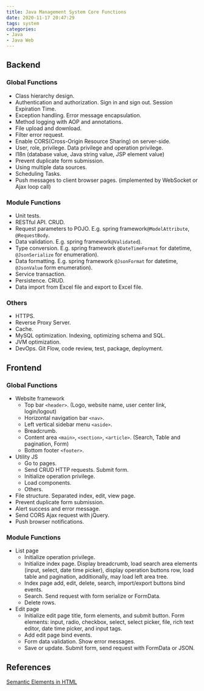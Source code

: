 ```yaml
---
title: Java Management System Core Functions
date: 2020-11-17 20:47:29
tags: system
categories: 
- Java
- Java Web
---
```


## Backend

### Global Functions

- Class hierarchy design.
- Authentication and authorization. Sign in and sign out. Session Expiration Time.
- Exception handling. Error message encapsulation.
- Method logging with AOP and annotations.
- File upload and download.
- Filter error request.
- Enable CORS(Cross-Origin Resource Sharing) on server-side.
- User, role, privilege. Data privilege and operation privilege.
- I18n (database value, Java string value, JSP element value)
- Prevent duplicate form submission.
-  Using multiple data sources.
-  Scheduling Tasks.
-  Push messages to client browser pages. (implemented by WebSocket or Ajax loop call)

### Module Functions

- Unit tests.
- RESTful API. CRUD.
- Request parameters to POJO. E.g. spring framework`@ModelAttribute`, `@RequestBody`.
- Data validation. E.g. spring framework`@Validated`).
- Type conversion. E.g. spring framework `@DateTimeFormat` for datetime, `@JsonSerialize` for enumeration).
- Data formatting. E.g. spring framework `@JsonFormat` for datetime, `@JsonValue` form enumeration).
- Service transaction.
- Persistence. CRUD.
- Data import from Excel file and export to Excel file.

### Others

- HTTPS. 
- Reverse Proxy Server.
- Cache.
- MySQL optimization. Indexing, optimizing schema and SQL.
- JVM optimization.
- DevOps. Git Flow, code review, test, package, deployment.

## Frontend

### Global Functions

- Website framework
  - Top bar `<header>`. (Logo, website name, user center link, login/logout)
  - Horizontal navigation bar `<nav>`.
  - Left vertical sidebar menu `<aside>`.
  - Breadcrumb.
  - Content area `<main>`, `<section>`, `<article>`. (Search, Table and pagination, Form)
  - Bottom footer `<footer>`.
- Utility JS
  - Go to pages.
  - Send CRUD HTTP requests. Submit form.
  - Initialize operation privilege.
  - Load components.
  - Others.
- File structure. Separated index, edit, view page.
- Prevent duplicate form submission.
- Alert success and error message.
- Send CORS Ajax request with jQuery.
- Push browser notifications.

### Module Functions

- List page
  - Initialize operation privilege.
  - Initialize index page. Display breadcrumb, load search area elements (input, select, date time picker), display operation buttons row, load table and pagination, additionally, may load left area tree. 
  - Index page add, edit, delete, search, import/export buttons bind events.
  - Search. Send request with form serialize or FormData.
  - Delete rows.
- Edit page
  - Initialize edit page title, form elements, and submit button. Form elements: input, radio, checkbox, select, select picker, file, rich text editor, date time picker, and input tags.
  - Add edit page bind events.
  - Form data validation. Show error messages.
  - Save or update. Submit form, send request with FormData or JSON.

## References

[Semantic Elements in HTML](https://www.w3schools.com/html/html5_semantic_elements.asp)
